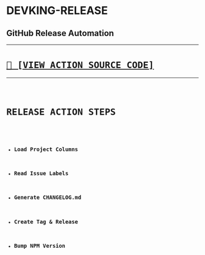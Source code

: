# DEVKING-RELEASE
## GitHub Release Automation

---

<h1><code><a href='https://github.com/cogsmith/devking-release/blob/main/app.js'>📄 [VIEW ACTION SOURCE CODE]</a></code></h1>

---

<code>

# RELEASE ACTION STEPS
- ### Load Project Columns 
- ### Read Issue Labels 
- ### Generate CHANGELOG.md
- ### Create Tag & Release
- ### Bump NPM Version

</code>